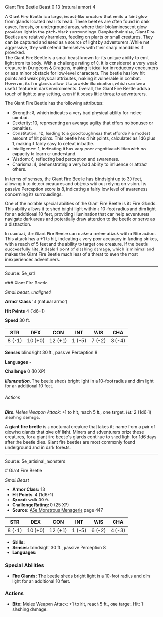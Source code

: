 <MonsterName/>Giant Fire Beetle</MonsterName>
<CreatureType/>Beast</CreatureType>
<CR/>0</CR>
<AC/>13 (natural armor)</AC>
<HP/>4</HP>
<summary>A Giant Fire Beetle is a large, insect-like creature that emits a faint glow from glands located near its head. These beetles are often found in dark caves, forests, or underground areas, where their bioluminescent glow provides light in the pitch-black surroundings. Despite their size, Giant Fire Beetles are relatively harmless, feeding on plants or small creatures. They can be captured and used as a source of light by adventurers. While not aggressive, they will defend themselves with their sharp mandibles if provoked.</summary>

<summary>The Giant Fire Beetle is a small beast known for its unique ability to emit light from its body. With a challenge rating of 0, it is considered a very weak creature in Dungeons & Dragons, making it ideal for introductory encounters or as a minor obstacle for low-level characters. The beetle has low hit points and weak physical attributes, making it vulnerable in combat. However, its fire glands allow it to provide illumination, which can be a useful feature in dark environments. Overall, the Giant Fire Beetle adds a touch of light to any setting, even if it poses little threat to adventurers.</summary>

<detail>

The Giant Fire Beetle has the following attributes: 
- Strength: 8, which indicates a very bad physical ability for melee combat.
- Dexterity: 10, representing an average agility that offers no bonuses or penalties.
- Constitution: 12, leading to a good toughness that affords it a modest amount of hit points. This beetle has 4 hit points, calculated as 1d6 plus 1, making it fairly easy to defeat in battle.
- Intelligence: 1, indicating it has very poor cognitive abilities with no capacity to learn or understand.
- Wisdom: 6, reflecting bad perception and awareness.
- Charisma: 4, demonstrating a very bad ability to influence or attract others.

In terms of senses, the Giant Fire Beetle has blindsight up to 30 feet, allowing it to detect creatures and objects without relying on vision. Its passive Perception score is 8, indicating a fairly low level of awareness concerning its surroundings.

One of the notable special abilities of the Giant Fire Beetle is its Fire Glands. This ability allows it to shed bright light within a 10-foot radius and dim light for an additional 10 feet, providing illumination that can help adventurers navigate dark areas and potentially draw attention to the beetle or serve as a distraction.

In combat, the Giant Fire Beetle can make a melee attack with a Bite action. This attack has a +1 to hit, indicating a very poor accuracy in landing strikes, with a reach of 5 feet and the ability to target one creature. If the beetle successfully hits, it deals 1 point of slashing damage, which is minimal and makes the Giant Fire Beetle much less of a threat to even the most inexperienced adventurers.</detail>



---

Source: 5e_srd

<statblock>
### Giant Fire Beetle

*Small beast, unaligned*

**Armor Class** 13 (natural armor)

**Hit Points** 4 (1d6+1)

**Speed** 30 ft.

| STR    | DEX     | CON     | INT    | WIS    | CHA    |
|--------|---------|---------|--------|--------|--------|
| 8 (-1) | 10 (+0) | 12 (+1) | 1 (-5) | 7 (-2) | 3 (-4) |

**Senses** blindsight 30 ft., passive Perception 8

**Languages** -

**Challenge** 0 (10 XP)

***Illumination***. The beetle sheds bright light in a 10-foot radius and dim light for an additional 10 feet.

###### Actions

***Bite***. *Melee Weapon Attack:* +1 to hit, reach 5 ft., one target. *Hit:* 2 (1d6-1) slashing damage.

A **giant fire beetle** is a nocturnal creature that takes its name from a pair of glowing glands that give off light. Miners and adventurers prize these creatures, for a giant fire beetle's glands continue to shed light for 1d6 days after the beetle dies. Giant fire beetles are most commonly found underground and in dark forests.</statblock>




---

Source: 5e_artisinal_monsters

<statblock>
# Giant Fire Beetle

*Small* *Beast*

- **Armor Class:** 13
- **Hit Points:** 4 (1d6+1)
- **Speed:** walk 30 ft.
- **Challenge Rating:** 0 (25 XP)
- **Source:** [A5e Monstrous Menagerie](https://enpublishingrpg.com/products/level-up-monstrous-menagerie-a5e) page 447

| STR | DEX | CON | INT | WIS | CHA |
| --- | --- | --- | --- | --- | --- |
| 8 (-1) | 10 (+0) | 12 (+1) | 1 (-5) | 6 (-2) | 4 (-3) |

- **Skills:** 
- **Senses:** blindsight 30 ft., passive Perception 8
- **Languages:** 

### Special Abilities

- **Fire Glands:** The beetle sheds bright light in a 10-foot radius and dim light for an additional 10 feet.

### Actions

- **Bite:** Melee Weapon Attack: +1 to hit, reach 5 ft., one target. Hit: 1 slashing damage.


</statblock>


